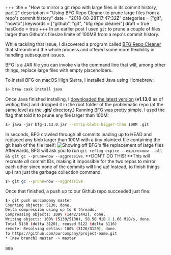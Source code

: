 +++
title = "How to mirror a git repo with large files in its commit history, part 2"
description = "Using BFG Repo Cleaner to prune large files from a repo's commit history"
date = "2018-08-28T17:47:32Z"
categories = ["git", "howto"]
keywords = ["github", "git", "bfg repo cleaner"]
draft = true
hasCode = true
+++
In an earlier post I used `git` to prune a couple of files larger than Github's filesize limite of 100MB from a repo's commit history.

While tackling that issue, I discovered a program called [BFG Repo Cleaner](https://rtyley.github.io/bfg-repo-cleaner/) that streamlined the whole process and offered some more flexibility in handling subsequent issues.

BFG is a JAR file you can invoke via the command line that will, among other things, replace large files with empty placeholders.

To install BFG on macOS High Sierra, I installed Java using Homebrew:
```sh
$> brew cask install java
```
Once Java finished installing, I [downloaded the latest version](http://repo1.maven.org/maven2/com/madgag/bfg/) (**v1.13.0** as of writing this) and dropped it in the root folder of the problematic repo (at the same level as the **.git/** directory.)
Running BFG was pretty simple. I used the flag that told it to prune any file larger than 100M:
```sh
$> java -jar bfg-1.13.0.jar --strip-blobs-bigger-than 100M .git
```
In seconds, BFG crawled through all commits leading up to HEAD and replaced any blob larger than 100M with a tiny plaintext file containing the git hash of the file itself:
![Showing off BFG's file replacement of large files](/images/screen-shot-2018-08-23-at-5.03.48-pm.png)
Afterwards, BFG will ask you to run `git reflog expire --expire=now --all && git gc --prune=now --aggressive`. **DON'T DO THIS! **This will recreate _all_ commit IDs, making it impossible for the two repos to mirror each other since none of the commits will line up!
Instead, to finish things up I ran just the garbage collection command:
```sh
$> git gc --prune=now --aggressive
```
Once that finished, a push up to our Github repo succeeded just fine:
```sh
$> git push ourcompany master
Counting objects: 5130, done.
Delta compression using up to 8 threads.
Compressing objects: 100% (1442/1442), done.
Writing objects: 100% (5130/5130), 58.50 MiB | 1.66 MiB/s, done.
Total 5130 (delta 3120), reused 5122 (delta 3116)
remote: Resolving deltas: 100% (3120/3120), done.
To https://github.com/ourcompany/project-name.git
* [new branch] master -> master
```

aaa
